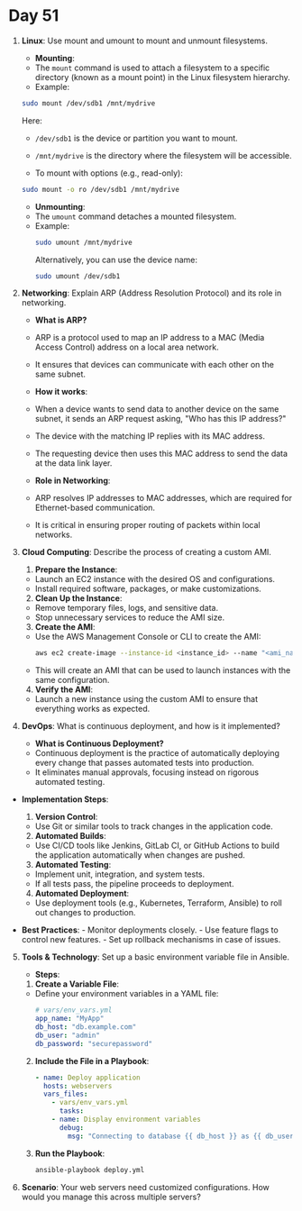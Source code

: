 # Day 51

1. **Linux**: Use mount and umount to mount and unmount filesystems.
   - **Mounting**:
    - The `mount` command is used to attach a filesystem to a specific directory (known as a mount point) in the Linux filesystem hierarchy.
    - Example:
    ```bash
    sudo mount /dev/sdb1 /mnt/mydrive
    ```
    Here:
    - `/dev/sdb1` is the device or partition you want to mount.
    - `/mnt/mydrive` is the directory where the filesystem will be accessible.

   - To mount with options (e.g., read-only):
    ```bash
    sudo mount -o ro /dev/sdb1 /mnt/mydrive
    ```

   - **Unmounting**:
    - The `umount` command detaches a mounted filesystem.
    - Example:
      ```bash
      sudo umount /mnt/mydrive
      ```
      Alternatively, you can use the device name:
      ```bash
      sudo umount /dev/sdb1
      ```


2. **Networking**: Explain ARP (Address Resolution Protocol) and its role in networking.
   - **What is ARP?**
    - ARP is a protocol used to map an IP address to a MAC (Media Access Control) address on a local area network.
    - It ensures that devices can communicate with each other on the same subnet.

   - **How it works**:
    - When a device wants to send data to another device on the same subnet, it sends an ARP request asking, "Who has this IP address?"
    - The device with the matching IP replies with its MAC address.
    - The requesting device then uses this MAC address to send the data at the data link layer.

   - **Role in Networking**:
    - ARP resolves IP addresses to MAC addresses, which are required for Ethernet-based communication.
    - It is critical in ensuring proper routing of packets within local networks.



3. **Cloud Computing**: Describe the process of creating a custom AMI.
    1. **Prepare the Instance**:
    - Launch an EC2 instance with the desired OS and configurations.
    - Install required software, packages, or make customizations.
    2. **Clean Up the Instance**:
    - Remove temporary files, logs, and sensitive data.
    - Stop unnecessary services to reduce the AMI size.
    3. **Create the AMI**:
    - Use the AWS Management Console or CLI to create the AMI:
      ```bash
      aws ec2 create-image --instance-id <instance_id> --name "<ami_name>" --description "<description>"
      ```
    - This will create an AMI that can be used to launch instances with the same configuration.
    4. **Verify the AMI**:
    - Launch a new instance using the custom AMI to ensure that everything works as expected.



4. **DevOps**: What is continuous deployment, and how is it implemented?
   - **What is Continuous Deployment?**
    - Continuous deployment is the practice of automatically deploying every change that passes automated tests into production.
    - It eliminates manual approvals, focusing instead on rigorous automated testing.

  - **Implementation Steps**:
    1. **Version Control**:
    - Use Git or similar tools to track changes in the application code.
    2. **Automated Builds**:
    - Use CI/CD tools like Jenkins, GitLab CI, or GitHub Actions to build the application automatically when changes are pushed.
    3. **Automated Testing**:
    - Implement unit, integration, and system tests.
    - If all tests pass, the pipeline proceeds to deployment.
    4. **Automated Deployment**:
    - Use deployment tools (e.g., Kubernetes, Terraform, Ansible) to roll out changes to production.

   - **Best Practices**:
    - Monitor deployments closely.
    - Use feature flags to control new features.
    - Set up rollback mechanisms in case of issues.



5. **Tools & Technology**: Set up a basic environment variable file in Ansible.
   - **Steps**:
    1. **Create a Variable File**:
    - Define your environment variables in a YAML file:
       ```yaml
       # vars/env_vars.yml
       app_name: "MyApp"
       db_host: "db.example.com"
       db_user: "admin"
       db_password: "securepassword"
       ```
    2. **Include the File in a Playbook**:
       ```yaml
       - name: Deploy application
         hosts: webservers
         vars_files:
           - vars/env_vars.yml
             tasks:
           - name: Display environment variables
             debug:
               msg: "Connecting to database {{ db_host }} as {{ db_user }}"
       ```
    3. **Run the Playbook**:
       ```bash
       ansible-playbook deploy.yml
       ```



6. **Scenario**: Your web servers need customized configurations. How would you manage this across multiple servers?



